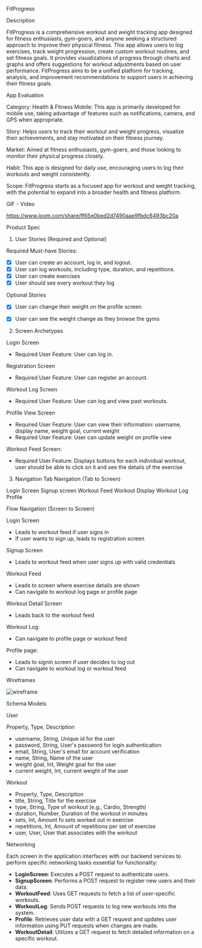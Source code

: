 FitProgress

Description

FitProgress is a comprehensive workout and weight tracking app designed for fitness enthusiasts, gym-goers, and anyone seeking a structured approach to improve their physical fitness. This app allows users to log exercises, track weight progression, create custom workout routines, and set fitness goals. It provides visualizations of progress through charts and graphs and offers suggestions for workout adjustments based on user performance. FitProgress aims to be a unified platform for tracking, analysis, and improvement recommendations to support users in achieving their fitness goals.

App Evaluation

Category: Health & Fitness
Mobile: This app is primarily developed for mobile use, taking advantage of features such as notifications, camera, and GPS when appropriate.

Story: Helps users to track their workout and weight progress, visualize their achievements, and stay motivated on their fitness journey.

Market: Aimed at fitness enthusiasts, gym-goers, and those looking to monitor their physical progress closely.

Habit: This app is designed for daily use, encouraging users to log their workouts and weight consistently.

Scope: FitProgress starts as a focused app for workout and weight tracking, with the potential to expand into a broader health and fitness platform.

GIF - Video

https://www.loom.com/share/ff65e0bed2d7490aae9fbdc6493bc20a

Product Spec

1. User Stories (Required and Optional)


Required Must-have Stories:

- [x] User can create an account, log in, and logout.
- [x] User can log workouts, including type, duration, and repetitions.
- [x] User can create exercises
- [x] User should see every workout they log

Optional Stories
- [x] User can change their weight on the profile screen
- [x] User can see the weight change as they browse the gyms


2. Screen Archetypes


Login Screen
- Required User Feature: User can log in.


Registration Screen
- Required User Feature: User can register an account.


Workout Log Screen
- Required User Feature: User can log and view past workouts.


Profile View Screen
- Required User Feature: User can view their information: username, display name, weight goal, current weight
- Required User Feature: User can update weight on profile view


Workout Feed Screen:
- Required User Feature: Displays buttons for each individual workout, user should be able to click on it and see the details of the exercise


3. Navigation
Tab Navigation (Tab to Screen)

Login Screen
Signup screen
Workout Feed
Workout Display
Workout Log
Profile

Flow Navigation (Screen to Screen)

Login Screen
- Leads to workout feed if user signs in
- If user wants to sign up, leads to registration screen

Signup Screen
- Leads to workout feed when user signs up with valid credentials

Workout Feed
- Leads to screen where exercise details are shown
- Can navigate to workout log page or profile page

Workout Detail Screen
- Leads back to the workout feed

Workout Log:
- Can navigate to profile page or workout feed

Profile page:
- Leads to signin screen if user decides to log out
- Can navigate to workout log or workout feed

Wireframes


![wireframe](https://github.com/FitProgressApp/FitProgressRepo/assets/133716455/93517b47-db78-4bef-a825-680ddedfb365)



Schema
Models

User

Property, Type, Description
- username, String, Unique id for the user
- password, String, User's password for login authentication
- email, String, User's email for account verification
- name, String, Name of the user
- weight goal, Int, Weight goal for the user   
- current weight, Int, current weight of the user          

Workout
- Property, Type, Description                           
- title, String, Title for the exercise                    
- type, String, Type of workout (e.g., Cardio, Strength)   
- duration, Number, Duration of the workout in minutes        
- sets, Int, Amount fo sets worked out in exercise       
- repetitions, Int, Amount of repetitions per set of exercise    
- user, User, User that associates with the workout        

Networking

Each screen in the application interfaces with our backend services to perform specific networking tasks essential for functionality:

- **LoginScreen**: Executes a POST request to authenticate users.
- **SignupScreen**: Performs a POST request to register new users and their data.
- **WorkoutFeed**: Uses GET requests to fetch a list of user-specific workouts.
- **WorkoutLog**: Sends POST requests to log new workouts into the system.
- **Profile**: Retrieves user data with a GET request and updates user information using PUT requests when changes are made.
- **WorkoutDetail**: Utilizes a GET request to fetch detailed information on a specific workout.
